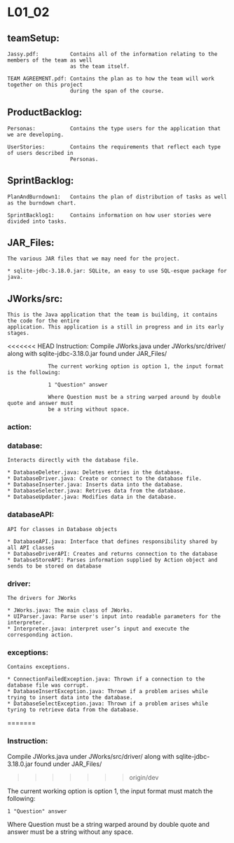 # L01_02

## teamSetup:
 
    Jassy.pdf:          Contains all of the information relating to the members of the team as well
                        as the team itself.
                        
    TEAM AGREEMENT.pdf: Contains the plan as to how the team will work together on this project
                        during the span of the course.

## ProductBacklog:
    
    Personas:           Contains the type users for the application that we are developing.

    UserStories:        Contains the requirements that reflect each type of users described in 
                        Personas.
                        
## SprintBacklog:

    PlanAndBurndown1:   Contains the plan of distribution of tasks as well as the burndown chart.
    
    SprintBacklog1:     Contains information on how user stories were divided into tasks.


## JAR_Files:

    The various JAR files that we may need for the project.

    * sqlite-jdbc-3.18.0.jar: SQLite, an easy to use SQL-esque package for java.

## JWorks/src:              
    
    This is the Java application that the team is building, it contains the code for the entire 
    application. This application is a still in progress and in its early stages.
    
<<<<<<< HEAD
    Instruction: Compile JWorks.java under JWorks/src/driver/ along with sqlite-jdbc-3.18.0.jar
                 found under JAR_Files/
                 
                 The current working option is option 1, the input format is the following:
                 
                 1 "Question" answer
                 
                 Where Question must be a string warped around by double quote and answer must
                 be a string without space.
    
### action:
    
### database: 

    Interacts directly with the database file.
    
    * DatabaseDeleter.java: Deletes entries in the database.
    * DatabaseDriver.java: Create or connect to the database file.
    * DatabaseInserter.java: Inserts data into the database.
    * DatabaseSelecter.java: Retrives data from the database.
    * DatabaseUpdater.java: Modifies data in the database.
    
### databaseAPI:

    API for classes in Database objects
    
    * DatabaseAPI.java: Interface that defines responsibility shared by all API classes
    * DatabaseDriverAPI: Creates and returns connection to the database
    * DatabseStoreAPI: Parses information supplied by Action object and sends to be stored on database

### driver:
    
    The drivers for JWorks
    
    * JWorks.java: The main class of JWorks.
    * UIParser.java: Parse user's input into readable parameters for the interpreter.
    * Interpreter.java: interpret user’s input and execute the corresponding action.

### exceptions:

    Contains exceptions.
    
    * ConnectionFailedException.java: Thrown if a connection to the database file was corrupt.
    * DatabaseInsertException.java: Thrown if a problem arises while trying to insert data into the database.
    * DatabaseSelectException.java: Thrown if a problem arises while tyring to retrieve data from the database.
=======
### Instruction: 
Compile JWorks.java under JWorks/src/driver/ along with sqlite-jdbc-3.18.0.jar found under JAR_Files/
>>>>>>> origin/dev

The current working option is option 1, the input format must match the following:

```
1 "Question" answer
```

Where Question must be a string warped around by double quote and answer must be a string without any space.
